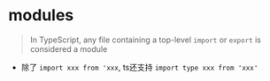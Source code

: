 # modules

> In TypeScript, any file containing a top-level `import` or `export` is considered a module

- 除了 `import xxx from 'xxx`, ts还支持 `import type xxx from 'xxx'`
